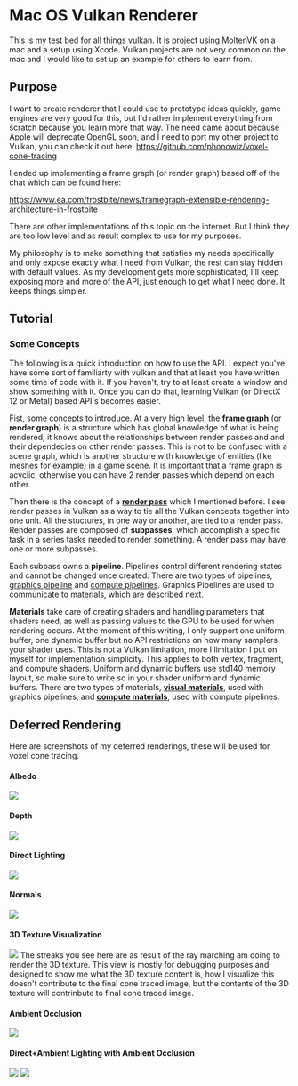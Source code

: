 # Mac OS Vulkan Renderer

This is my test bed for all things vulkan.  It is project using MoltenVK on a mac and a setup using Xcode.  Vulkan projects are not very common on the mac and I would like to set up an example for others to learn from.

Purpose
----------
I want to create renderer that I could use to prototype ideas quickly, game engines are very good for this, but I'd rather implement everything from scratch because you learn more that way.  The need came about because Apple will deprecate OpenGL soon, and I need to port my other project to Vulkan, you can check it out here: https://github.com/phonowiz/voxel-cone-tracing

I ended up implementing a frame graph (or render graph) based off of the chat which can be found here:

https://www.ea.com/frostbite/news/framegraph-extensible-rendering-architecture-in-frostbite

There are other implementations of this topic on the internet.  But I think they are too low level and as result complex to use for my purposes. 

My philosophy is to make something that satisfies my needs specifically and only expose exactly what I need from Vulkan, the rest can stay hidden with default values. As my development gets more sophisticated, I'll keep exposing more and more of the API, just enough to get what I need done.  It keeps things simpler. 


Tutorial
-----------

### Some Concepts

The following is a quick introduction on how to use the API. I expect you've have some sort of familiarty with vulkan and that at least you have written some time of code with it. If you haven't, try to at least create a window and show something with it.  Once you can do that, learning Vulkan (or DirectX 12 or Metal) based API's  becomes easier.    

Fist, some concepts to introduce.  At a very high level, the **frame graph** (or **render graph**) is a structure which has global knowledge of what is being rendered; it knows about the relationships between render passes and and their dependecies on other render passes.  This is not to be confused with a scene graph, which is another structure with knowledge of entities (like meshes for example) in a game scene.  It is important that a frame graph is acyclic, otherwise you can have 2 render passes which depend on each other.

Then there is the concept of a [**render pass**](https://github.com/phonowiz/vulkan-demos/blob/master/vulkan-demos/vulkan_wrapper/render_graph/render_pass.h) which I mentioned before.  I see render passes in Vulkan as a way to tie all the Vulkan concepts together into one unit.  All the stuctures, in one way or another, are tied to a render pass.  Render passes are composed of **subpasses**, which accomplish a specific task in a series tasks needed to render something. A render pass may have one or more subpasses.

Each subpass owns a **pipeline**. Pipelines control different rendering states and cannot be changed once created.  There are two types of pipelines, [graphics pipeline](https://github.com/phonowiz/vulkan-demos/blob/master/vulkan-demos/vulkan_wrapper/pipelines/graphics_pipeline.h) and [compute pipelines](https://github.com/phonowiz/vulkan-demos/blob/master/vulkan-demos/vulkan_wrapper/pipelines/compute_pipeline.h).  Graphics Pipelines are used to communicate to materials, which are described next. 

**Materials** take care of creating shaders and handling parameters that shaders need, as well as passing values to the GPU to be used for when rendering occurs.  At the moment of this writing, I only support one uniform buffer, one dynamic buffer but no API restrictions on how many samplers your shader uses.  This is not a Vulkan limitation, more I limitation I put on myself for implementation simplicity.  This applies to both vertex, fragment, and compute shaders.  Uniform and dynamic buffers use std140 memory layout, so make sure to write so in your shader uniform and dynamic buffers.  There are two types of materials, [**visual materials**](https://github.com/phonowiz/vulkan-demos/blob/master/vulkan-demos/vulkan_wrapper/materials/visual_material.h), used with graphics pipelines, and [**compute materials**](https://github.com/phonowiz/vulkan-demos/blob/master/vulkan-demos/vulkan_wrapper/materials/compute_material.h), used with compute pipelines.






## Deferred Rendering
Here are screenshots of my deferred renderings, these will be used for voxel cone tracing. 

#### Albedo
<img src="https://github.com/phonowiz/vulkan-gui-test/blob/master/vulkan-demos/screenshots/albedo.png">

#### Depth
<img src="https://github.com/phonowiz/vulkan-gui-test/blob/master/vulkan-demos/screenshots/depth.png">

#### Direct Lighting
<img src="https://github.com/phonowiz/vulkan-gui-test/blob/master/vulkan-demos/screenshots/direct-lighting.png">

#### Normals
<img src="https://github.com/phonowiz/vulkan-gui-test/blob/master/vulkan-demos/screenshots/normals.png">

#### 3D Texture Visualization
<img src="https://github.com/phonowiz/vulkan-gui-test/blob/master/vulkan-demos/screenshots/3d-texture visualization.png">
The streaks you see here are as result of the ray marching am doing to render the 3D texture.  This view is mostly for debugging purposes and designed to show me what the 3D texture content is, how I visualize this doesn't contribute to the final cone traced image, but the contents of the 3D texture will contrinbute to final cone traced image.   

#### Ambient Occlusion
<img src="https://github.com/phonowiz/vulkan-gui-test/blob/master/vulkan-demos/screenshots/ambient_occlusion.png">

#### Direct+Ambient Lighting with Ambient Occlusion
<img src="https://github.com/phonowiz/vulkan-gui-test/blob/master/vulkan-demos/screenshots/ambient+direct.png">
<img src="https://github.com/phonowiz/vulkan-gui-test/blob/master/vulkan-demos/screenshots/ambient+direct+backlit.png">

